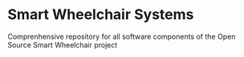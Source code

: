 # Smart Wheelchair Systems
Comprenhensive repository for all software components of the Open Source Smart Wheelchair project
